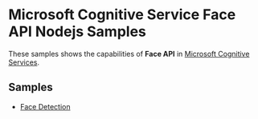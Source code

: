 # Microsoft Cognitive Service Face API Nodejs Samples

These samples shows the capabilities of **Face API** in [Microsoft Cognitive Services](https://www.microsoft.com/cognitive-services).

## Samples

* [Face Detection](FaceDetection/README.md)